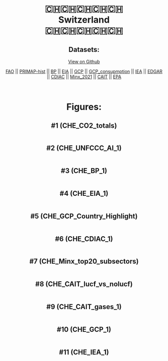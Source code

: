 
<center>
<h1 align="center">
🇨🇭🇨🇭🇨🇭🇨🇭🇨🇭
<br>
Switzerland
<br>
🇨🇭🇨🇭🇨🇭🇨🇭🇨🇭
</h1>
<h2>Datasets:</h2>
<p><a href="https://github.com/dquintani/GreenhouseData/tree/master/country_data/CHE_Switzerland/data">View on Github</a>
<br></p><p><a href="data/CHE_FAO.csv">FAO</a> || <a href="data/CHE_PRIMAP-hist.csv">PRIMAP-hist</a> || <a href="data/CHE_BP.csv">BP</a> || <a href="data/CHE_EIA.csv">EIA</a> || <a href="data/CHE_GCP.csv">GCP</a> || <a href="data/CHE_GCP_consupmption.csv">GCP_consupmption</a> || <a href="data/CHE_IEA.csv">IEA</a> || <a href="data/CHE_EDGAR.csv">EDGAR</a> || <a href="data/CHE_CDIAC.csv">CDIAC</a> || <a href="data/CHE_Minx_2021.csv">Minx_2021</a> || <a href="data/CHE_CAIT.csv">CAIT</a> || <a href="data/CHE_EPA.csv">EPA</a></p><p><br></p>
<h1>Figures:</h1><h2>#1 (CHE_CO2_totals)</h2>
<p><img alt="" src="figures/CHE_CO2_totals.png" /></p><h2>#2 (CHE_UNFCCC_AI_1)</h2>
<p><img alt="" src="figures/CHE_UNFCCC_AI_1.png" /></p><h2>#3 (CHE_BP_1)</h2>
<p><img alt="" src="figures/CHE_BP_1.png" /></p><h2>#4 (CHE_EIA_1)</h2>
<p><img alt="" src="figures/CHE_EIA_1.png" /></p><h2>#5 (CHE_GCP_Country_Highlight)</h2>
<p><img alt="" src="figures/CHE_GCP_Country_Highlight.png" /></p><h2>#6 (CHE_CDIAC_1)</h2>
<p><img alt="" src="figures/CHE_CDIAC_1.png" /></p><h2>#7 (CHE_Minx_top20_subsectors)</h2>
<p><img alt="" src="figures/CHE_Minx_top20_subsectors.png" /></p><h2>#8 (CHE_CAIT_lucf_vs_nolucf)</h2>
<p><img alt="" src="figures/CHE_CAIT_lucf_vs_nolucf.png" /></p><h2>#9 (CHE_CAIT_gases_1)</h2>
<p><img alt="" src="figures/CHE_CAIT_gases_1.png" /></p><h2>#10 (CHE_GCP_1)</h2>
<p><img alt="" src="figures/CHE_GCP_1.png" /></p><h2>#11 (CHE_IEA_1)</h2>
<p><img alt="" src="figures/CHE_IEA_1.png" /></p>